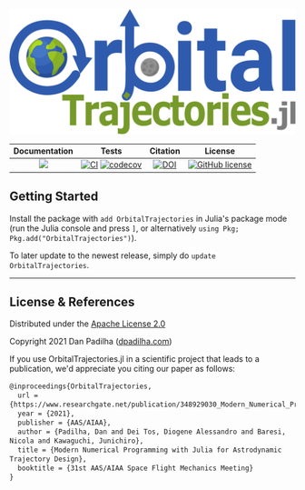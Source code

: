 ![OrbitalTrajectories.jl](docs/src/assets/logo.svg?raw=true)

| **Documentation**   |  **Tests**     |  Citation| License
|:--------:|:----------------------:|:-----:|:-----:|
|[![](https://img.shields.io/badge/docs-online-blue.svg)](https://dpad.github.io/OrbitalTrajectories.jl/stable/)| [![CI](https://github.com/dpad/OrbitalTrajectories.jl/workflows/CI/badge.svg)](https://github.com/dpad/OrbitalTrajectories.jl/actions) [![codecov](https://codecov.io/gh/dpad/OrbitalTrajectories.jl/branch/master/graph/badge.svg)](https://codecov.io/gh/dpad/OrbitalTrajectories.jl) | [![DOI](https://img.shields.io/badge/Conference%20paper-Padilha%20et%20al%202021-brightgreen)](https://www.researchgate.net/publication/348929030_Modern_Numerical_Programming_with_Julia_for_Astrodynamic_Trajectory_Design) | [![GitHub license](https://img.shields.io/github/license/dpad/OrbitalTrajectories.jl)](LICENSE)

## Getting Started

Install the package with ```add OrbitalTrajectories``` in Julia's package
mode (run the Julia console and press ```]```, or alternatively ```using Pkg;
Pkg.add("OrbitalTrajectories")```).

To later update to the newest release, simply do ```update OrbitalTrajectories```.

---

## License & References
Distributed under the [Apache License 2.0](LICENSE)

Copyright 2021 Dan Padilha ([dpadilha.com](http://www.dpadilha.com))

If you use OrbitalTrajectories.jl in a scientific project that leads to a publication, we'd appreciate you citing our paper as follows:
```
@inproceedings{OrbitalTrajectories,
  url = {https://www.researchgate.net/publication/348929030_Modern_Numerical_Programming_with_Julia_for_Astrodynamic_Trajectory_Design},
  year = {2021},
  publisher = {AAS/AIAA},
  author = {Padilha, Dan and Dei Tos, Diogene Alessandro and Baresi, Nicola and Kawaguchi, Junichiro},
  title = {Modern Numerical Programming with Julia for Astrodynamic Trajectory Design},
  booktitle = {31st AAS/AIAA Space Flight Mechanics Meeting}
}
```